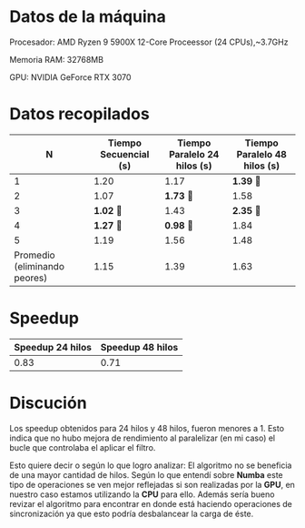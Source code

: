 # Datos de la máquina
Procesador: AMD Ryzen 9 5900X 12-Core Proceessor (24 CPUs),~3.7GHz

Memoria RAM: 32768MB

GPU: NVIDIA GeForce RTX 3070

# Datos recopilados

|N                           | Tiempo Secuencial (s) | Tiempo Paralelo 24 hilos (s) | Tiempo Paralelo 48 hilos (s) |
|----------------------------|-----------------------|------------------------------|------------------------------|
|1                           | 1.20                  | 1.17                         | **1.39** 🔴                    |
|2                           | 1.07                  | **1.73** 🔴                   | 1.58                         |
|3                           | **1.02** 🔴           | 1.43                         | **2.35** 🔴                   |
|4                           | **1.27** 🔴             | **0.98** 🔴                   | 1.84                         |
|5                           | 1.19                  | 1.56                         | 1.48                         |
|Promedio (eliminando peores)| 1.15                  | 1.39                         | 1.63                         |


# Speedup

|Speedup 24 hilos|Speedup 48 hilos|
|----------------|----------------|
|0.83            |0.71            |

# Discución

Los speedup obtenidos para 24 hilos y 48 hilos, fueron menores a 1. Esto indica que no hubo mejora de rendimiento al paralelizar (en mi caso) el bucle que controlaba el aplicar el filtro.

Esto quiere decir o según lo que logro analizar: El algoritmo no se beneficia de una mayor cantidad de hilos. Según lo que entendí sobre **Numba** este tipo de operaciones se ven mejor reflejadas si son realizadas por la **GPU**, en nuestro caso estamos utilizando la **CPU** para ello. Además sería bueno revizar el algoritmo para encontrar en donde está haciendo operaciones de sincronización ya que esto podría desbalancear la carga de éste.